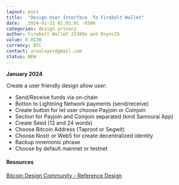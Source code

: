 ```yaml
---
layout: post
title:  "Design User Interface  To Firebolt Wallet"
date:   2024-01-21 01:01:01 -0500
categories: design privacy
author: Firebolt Wallet 22388o and Rsync25
value: 0.0130
currency: BTC
contact: arealayer@gmail.com
status: NEW
---
```


**January 2024**

Create a user friendly design allow user:

- Send/Receive funds via on-chain
- Botton to Lightning Network payments (send/receive)
- Create button for let user choose Payjoin or Coinjoin
- Section for Payjoin and Coinjoin separated (kind Samourai App)
- Create Seed (12 and 24 words)
- Choose Bitcoin Address (Taproot or Segwit)
- Choose Nostr or Web5 for create decentralized identity
- Backup mnemonic phrase
- Choose by default mainnet or testnet
  
#### Resources

[Bitcoin Design Community - Reference Design](https://bitcoin.design/guide/)

